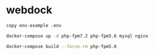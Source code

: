 # webdock

```sh
copy env-example .env
```




```sh
docker-compose up -d php-fpm7.2 php-fpm5.6 mysql nginx
```


```sh
docker-compose build --force-rm php-fpm5.6
```

